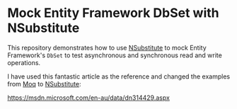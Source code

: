 # Mock Entity Framework DbSet with NSubstitute

This repository demonstrates how to use [NSubstitute](http://nsubstitute.github.io/) to mock Entity Framework's `DbSet` to test asynchronous and synchronous read and write operations.

I have used this fantastic article as the reference and changed the examples from [Moq](https://github.com/Moq/moq4) to [NSubstitute](http://nsubstitute.github.io/): 

https://msdn.microsoft.com/en-au/data/dn314429.aspx
